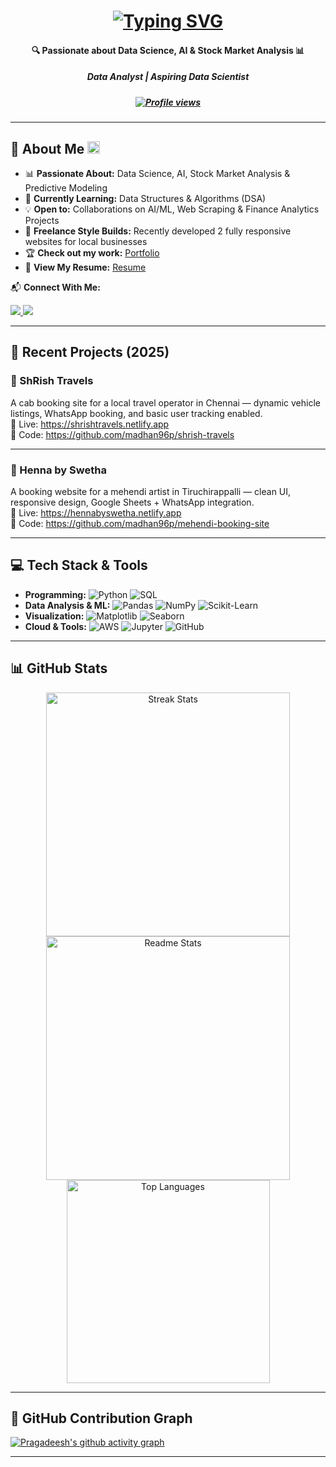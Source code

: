 <h1 align="center">
  <a href="https://git.io/typing-svg">
    <img src="https://readme-typing-svg.herokuapp.com?font=Sansita+Swashed&weight=500&size=23&pause=1000&color=1FA8FF&center=true&vCenter=true&width=435&lines=Hello+World!+🌍;I'm+Pragadeesh+Srinivasan+🚀;Data+Analyst+|+Aspiring+Data+Scientist" alt="Typing SVG" />
  </a>
</h1>
<h4 align="center">🔍 Passionate about Data Science, AI & Stock Market Analysis 📊 </h4>
<h5 align="center"><em>Data Analyst | Aspiring Data Scientist</em></h5>
<h5 align="center">
  <a href="https://github.com/madhan96p">
    <img src="https://komarev.com/ghpvc/?username=madhan96p&label=Profile%20views&color=0e75b6&style=flat" alt="Profile views" />
  </a>
</h5>

---

## 🌟 About Me <img src="https://media.giphy.com/media/hvRJCLFzcasrR4ia7z/giphy.gif" width="20" />

- 📊 **Passionate About:** Data Science, AI, Stock Market Analysis & Predictive Modeling  
- 🌱 **Currently Learning:** Data Structures & Algorithms (DSA)  
- 💡 **Open to:** Collaborations on AI/ML, Web Scraping & Finance Analytics Projects  
- 💼 **Freelance Style Builds:** Recently developed 2 fully responsive websites for local businesses  
- 🏆 **Check out my work:** [Portfolio](https://github.com/madhan96p/Portfolio)  
- 📄 **View My Resume:** [Resume](https://github.com/madhan96p/Portfolio/blob/main/Resume.pdf)

📬 **Connect With Me:**

<a href="mailto:pragadeesh.s96@gmail.com">
  <img src="https://img.shields.io/badge/Gmail-D14836?style=for-the-badge&logo=gmail&logoColor=violet&color=black" />
</a>
<a href="https://www.linkedin.com/in/praga1482/">
  <img src="https://img.shields.io/badge/LinkedIn-%2312100E.svg?&style=for-the-badge&logo=linkedin&logoColor=violet&color=black" />
</a>

---

## 🚀 Recent Projects (2025)

### 🚖 ShRish Travels  
A cab booking site for a local travel operator in Chennai — dynamic vehicle listings, WhatsApp booking, and basic user tracking enabled.  
🔗 Live: https://shrishtravels.netlify.app  
📁 Code: https://github.com/madhan96p/shrish-travels

---

### 🌿 Henna by Swetha  
A booking website for a mehendi artist in Tiruchirappalli — clean UI, responsive design, Google Sheets + WhatsApp integration.  
🔗 Live: https://hennabyswetha.netlify.app  
📁 Code: https://github.com/madhan96p/mehendi-booking-site

---

## 💻 Tech Stack & Tools

- **Programming:** ![Python](https://img.shields.io/badge/Python-3670A0?style=plastic&logo=python&logoColor=ffdd54) ![SQL](https://img.shields.io/badge/SQL-025E8C?style=plastic&logo=microsoft-sql-server&logoColor=white)  
- **Data Analysis & ML:** ![Pandas](https://img.shields.io/badge/Pandas-150458?style=plastic&logo=pandas&logoColor=white) ![NumPy](https://img.shields.io/badge/Numpy-013243?style=plastic&logo=numpy&logoColor=white) ![Scikit-Learn](https://img.shields.io/badge/Scikit--Learn-F7931E?style=plastic&logo=scikit-learn&logoColor=white)  
- **Visualization:** ![Matplotlib](https://img.shields.io/badge/Matplotlib-039BE5?style=plastic&logo=python&logoColor=white) ![Seaborn](https://img.shields.io/badge/Seaborn-4A4A55?style=plastic&logo=python&logoColor=white)  
- **Cloud & Tools:** ![AWS](https://img.shields.io/badge/AWS-%23FF9900.svg?style=plastic&logo=amazon-aws&logoColor=white) ![Jupyter](https://img.shields.io/badge/Jupyter-F37626?style=plastic&logo=jupyter&logoColor=white) ![GitHub](https://img.shields.io/badge/GitHub-181717?style=plastic&logo=github&logoColor=white)  

---

## 📊 GitHub Stats

<div align="center">
  <img width="390" src="https://github-readme-streak-stats-salesp07.vercel.app/?user=madhan96p&count_private=true&theme=react&border_radius=10" alt="Streak Stats" />
  <img width="390" src="https://github-readme-stats-salesp07.vercel.app/api?username=madhan96p&count_private=true&show_icons=true&theme=react&rank_icon=github&border_radius=10" alt="Readme Stats" />
  <br>
  <img width="325" src="https://github-readme-stats-salesp07.vercel.app/api/top-langs/?username=madhan96p&hide=HTML&langs_count=8&layout=compact&theme=react&border_radius=10&size_weight=0.5&count_weight=0.5&exclude_repo=github-readme-stats" alt="Top Languages" />
</div>

---

## 🌱 GitHub Contribution Graph

[![Pragadeesh's github activity graph](https://github-readme-activity-graph.vercel.app/graph?username=madhan96p&custom_title=Pragadeesh's%20contribution&radius=15&height=490&theme=github-compact&area-color=true&area=true&days=46&hide_border=false)](https://github.com/madhan96p)

---
